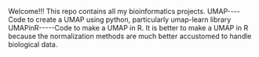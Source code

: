 Welcome!!! This repo contains all my bioinformatics projects.
UMAP----Code to create a UMAP using python, particularly umap-learn library
UMAPinR-----Code to make a UMAP in R. It is better to make a UMAP in R because the normalization methods are much better accustomed to handle biological data. 
